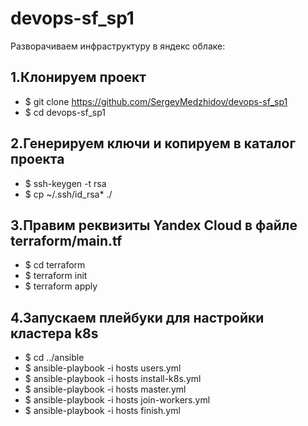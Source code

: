 # devops-sf_sp1
Разворачиваем инфраструктуру в яндекс облаке:

1.Клонируем проект
------------------
- $ git clone https://github.com/SergeyMedzhidov/devops-sf_sp1
- $ cd devops-sf_sp1

2.Генерируем ключи и копируем в каталог проекта
-----------------------------------------------
- $ ssh-keygen -t rsa
- $ cp ~/.ssh/id_rsa* ./

3.Правим реквизиты Yandex Cloud в файле terraform/main.tf
---------------------------------------------------------
- $ cd terraform 
- $ terraform init 
- $ terraform apply

4.Запускаем плейбуки для настройки кластера k8s
-----------------------------------------------
- $ cd ../ansible 
- $ ansible-playbook -i hosts users.yml 
- $ ansible-playbook -i hosts install-k8s.yml 
- $ ansible-playbook -i hosts master.yml 
- $ ansible-playbook -i hosts join-workers.yml 
- $ ansible-playbook -i hosts finish.yml 
